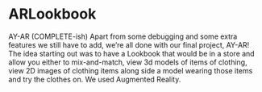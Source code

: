 ARLookbook
==========
AY-AR (COMPLETE-ish)
Apart from some debugging and some extra features we still have to add, we’re all done with our final project, AY-AR! The idea starting out was to have a Lookbook that would be in a store and allow you either to mix-and-match, view 3d models of items of clothing, view 2D images of clothing items along side a model wearing those items and try the clothes on. We used Augmented Reality.
